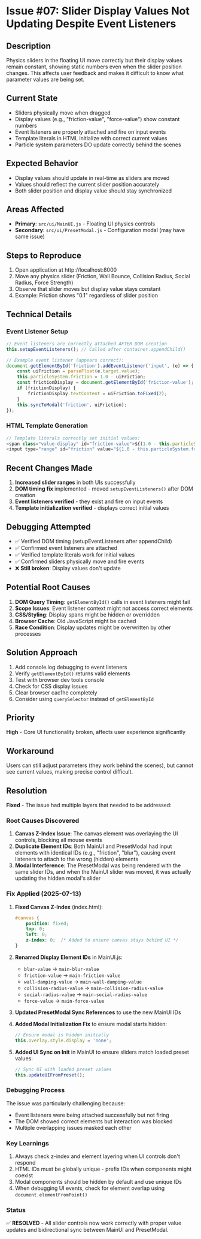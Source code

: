 # Issue #07: Slider Display Values Not Updating Despite Event Listeners

## Description
Physics sliders in the floating UI move correctly but their display values remain constant, showing static numbers even when the slider position changes. This affects user feedback and makes it difficult to know what parameter values are being set.

## Current State
- Sliders physically move when dragged
- Display values (e.g., "friction-value", "force-value") show constant numbers
- Event listeners are properly attached and fire on input events
- Template literals in HTML initialize with correct current values
- Particle system parameters DO update correctly behind the scenes

## Expected Behavior
- Display values should update in real-time as sliders are moved
- Values should reflect the current slider position accurately
- Both slider position and display value should stay synchronized

## Areas Affected
- **Primary**: `src/ui/MainUI.js` - Floating UI physics controls
- **Secondary**: `src/ui/PresetModal.js` - Configuration modal (may have same issue)

## Steps to Reproduce
1. Open application at http://localhost:8000
2. Move any physics slider (Friction, Wall Bounce, Collision Radius, Social Radius, Force Strength)
3. Observe that slider moves but display value stays constant
4. Example: Friction shows "0.1" regardless of slider position

## Technical Details

### Event Listener Setup
```javascript
// Event listeners are correctly attached AFTER DOM creation
this.setupEventListeners(); // Called after container.appendChild()

// Example event listener (appears correct):
document.getElementById('friction').addEventListener('input', (e) => {
    const uiFriction = parseFloat(e.target.value);
    this.particleSystem.friction = 1.0 - uiFriction;
    const frictionDisplay = document.getElementById('friction-value');
    if (frictionDisplay) {
        frictionDisplay.textContent = uiFriction.toFixed(2);
    }
    this.syncToModal('friction', uiFriction);
});
```

### HTML Template Generation
```javascript
// Template literals correctly set initial values:
<span class="value-display" id="friction-value">${(1.0 - this.particleSystem.friction).toFixed(2)}</span>
<input type="range" id="friction" value="${1.0 - this.particleSystem.friction}">
```

## Recent Changes Made
1. **Increased slider ranges** in both UIs successfully
2. **DOM timing fix** implemented - moved `setupEventListeners()` after DOM creation
3. **Event listeners verified** - they exist and fire on input events
4. **Template initialization verified** - displays correct initial values

## Debugging Attempted
- ✅ Verified DOM timing (setupEventListeners after appendChild)
- ✅ Confirmed event listeners are attached 
- ✅ Verified template literals work for initial values
- ✅ Confirmed sliders physically move and fire events
- ❌ **Still broken**: Display values don't update

## Potential Root Causes
1. **DOM Query Timing**: `getElementById()` calls in event listeners might fail
2. **Scope Issues**: Event listener context might not access correct elements
3. **CSS/Styling**: Display spans might be hidden or overridden
4. **Browser Cache**: Old JavaScript might be cached
5. **Race Condition**: Display updates might be overwritten by other processes

## Solution Approach
1. Add console.log debugging to event listeners
2. Verify `getElementById()` returns valid elements
3. Test with browser dev tools console
4. Check for CSS display issues
5. Clear browser cac1he completely
6. Consider using `querySelector` instead of `getElementById`

## Priority
**High** - Core UI functionality broken, affects user experience significantly

## Workaround
Users can still adjust parameters (they work behind the scenes), but cannot see current values, making precise control difficult.

## Resolution
**Fixed** - The issue had multiple layers that needed to be addressed:

### Root Causes Discovered
1. **Canvas Z-Index Issue**: The canvas element was overlaying the UI controls, blocking all mouse events
2. **Duplicate Element IDs**: Both MainUI and PresetModal had input elements with identical IDs (e.g., "friction", "blur"), causing event listeners to attach to the wrong (hidden) elements
3. **Modal Interference**: The PresetModal was being rendered with the same slider IDs, and when the MainUI slider was moved, it was actually updating the hidden modal's slider

### Fix Applied (2025-07-13)

1. **Fixed Canvas Z-Index** (index.html):
   ```css
   #canvas {
       position: fixed;
       top: 0;
       left: 0;
       z-index: 0;  /* Added to ensure canvas stays behind UI */
   }
   ```

2. **Renamed Display Element IDs** in MainUI.js:
   - `blur-value` → `main-blur-value`
   - `friction-value` → `main-friction-value`
   - `wall-damping-value` → `main-wall-damping-value`
   - `collision-radius-value` → `main-collision-radius-value`
   - `social-radius-value` → `main-social-radius-value`
   - `force-value` → `main-force-value`

3. **Updated PresetModal Sync References** to use the new MainUI IDs

4. **Added Modal Initialization Fix** to ensure modal starts hidden:
   ```javascript
   // Ensure modal is hidden initially
   this.overlay.style.display = 'none';
   ```

5. **Added UI Sync on Init** in MainUI to ensure sliders match loaded preset values:
   ```javascript
   // Sync UI with loaded preset values
   this.updateUIFromPreset();
   ```

### Debugging Process
The issue was particularly challenging because:
- Event listeners were being attached successfully but not firing
- The DOM showed correct elements but interaction was blocked
- Multiple overlapping issues masked each other

### Key Learnings
1. Always check z-index and element layering when UI controls don't respond
2. HTML IDs must be globally unique - prefix IDs when components might coexist
3. Modal components should be hidden by default and use unique IDs
4. When debugging UI events, check for element overlap using `document.elementFromPoint()`

### Status
✅ **RESOLVED** - All slider controls now work correctly with proper value updates and bidirectional sync between MainUI and PresetModal.